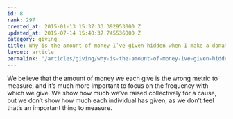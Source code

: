 ```yaml
---
id: 8
rank: 297
created_at: 2015-01-13 15:37:33.392953000 Z
updated_at: 2015-07-14 15:40:37.745536000 Z
category: giving
title: Why is the amount of money I’ve given hidden when I make a donation?
layout: article
permalink: "/articles/giving/why-is-the-amount-of-money-ive-given-hidden-when-i-make-a-donation/"
---
```

We believe that the amount of money we each give is the wrong metric to measure, and it’s much more important to focus on the frequency with which we give. We show how much we’ve raised collectively for a cause, but we don’t show how much each individual has given, as we don’t feel that’s an important thing to measure.